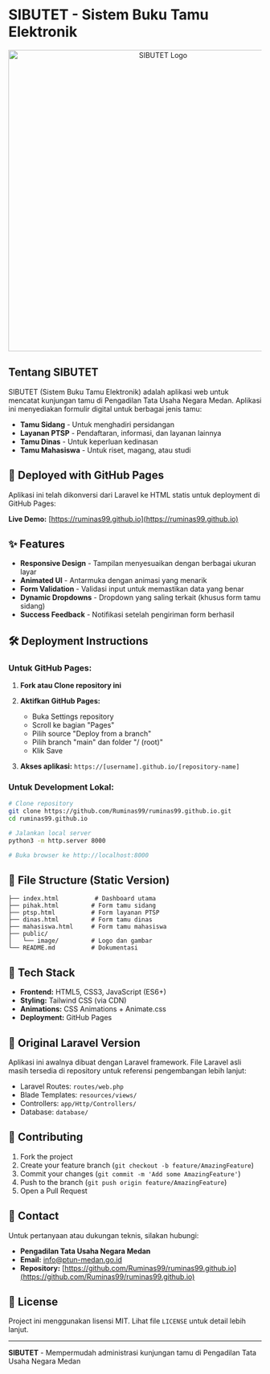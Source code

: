 # SIBUTET - Sistem Buku Tamu Elektronik

<p align="center">
  <img src="https://github.com/user-attachments/assets/03bc8ff9-a6a4-44ca-99a9-65a85b7f5a64" alt="SIBUTET Logo" width="600">
</p>

## Tentang SIBUTET

SIBUTET (Sistem Buku Tamu Elektronik) adalah aplikasi web untuk mencatat kunjungan tamu di Pengadilan Tata Usaha Negara Medan. Aplikasi ini menyediakan formulir digital untuk berbagai jenis tamu:

- **Tamu Sidang** - Untuk menghadiri persidangan
- **Layanan PTSP** - Pendaftaran, informasi, dan layanan lainnya  
- **Tamu Dinas** - Untuk keperluan kedinasan
- **Tamu Mahasiswa** - Untuk riset, magang, atau studi

## 🚀 Deployed with GitHub Pages

Aplikasi ini telah dikonversi dari Laravel ke HTML statis untuk deployment di GitHub Pages:

**Live Demo:** [https://ruminas99.github.io](https://ruminas99.github.io)

## ✨ Features

- **Responsive Design** - Tampilan menyesuaikan dengan berbagai ukuran layar
- **Animated UI** - Antarmuka dengan animasi yang menarik
- **Form Validation** - Validasi input untuk memastikan data yang benar
- **Dynamic Dropdowns** - Dropdown yang saling terkait (khusus form tamu sidang)
- **Success Feedback** - Notifikasi setelah pengiriman form berhasil

## 🛠️ Deployment Instructions

### Untuk GitHub Pages:

1. **Fork atau Clone repository ini**
2. **Aktifkan GitHub Pages:**
   - Buka Settings repository
   - Scroll ke bagian "Pages"
   - Pilih source "Deploy from a branch"
   - Pilih branch "main" dan folder "/ (root)"
   - Klik Save

3. **Akses aplikasi:** `https://[username].github.io/[repository-name]`

### Untuk Development Lokal:

```bash
# Clone repository
git clone https://github.com/Ruminas99/ruminas99.github.io.git
cd ruminas99.github.io

# Jalankan local server
python3 -m http.server 8000

# Buka browser ke http://localhost:8000
```

## 📁 File Structure (Static Version)

```
├── index.html          # Dashboard utama
├── pihak.html         # Form tamu sidang
├── ptsp.html          # Form layanan PTSP
├── dinas.html         # Form tamu dinas
├── mahasiswa.html     # Form tamu mahasiswa
├── public/
│   └── image/         # Logo dan gambar
└── README.md          # Dokumentasi
```

## 🔧 Tech Stack

- **Frontend:** HTML5, CSS3, JavaScript (ES6+)
- **Styling:** Tailwind CSS (via CDN)
- **Animations:** CSS Animations + Animate.css
- **Deployment:** GitHub Pages

## 💾 Original Laravel Version

Aplikasi ini awalnya dibuat dengan Laravel framework. File Laravel asli masih tersedia di repository untuk referensi pengembangan lebih lanjut:

- Laravel Routes: `routes/web.php`
- Blade Templates: `resources/views/`
- Controllers: `app/Http/Controllers/`
- Database: `database/`

## 🤝 Contributing

1. Fork the project
2. Create your feature branch (`git checkout -b feature/AmazingFeature`)
3. Commit your changes (`git commit -m 'Add some AmazingFeature'`)
4. Push to the branch (`git push origin feature/AmazingFeature`)
5. Open a Pull Request

## 📧 Contact

Untuk pertanyaan atau dukungan teknis, silakan hubungi:
- **Pengadilan Tata Usaha Negara Medan**
- **Email:** info@ptun-medan.go.id
- **Repository:** [https://github.com/Ruminas99/ruminas99.github.io](https://github.com/Ruminas99/ruminas99.github.io)

## 📄 License

Project ini menggunakan lisensi MIT. Lihat file `LICENSE` untuk detail lebih lanjut.

---

**SIBUTET** - Mempermudah administrasi kunjungan tamu di Pengadilan Tata Usaha Negara Medan
